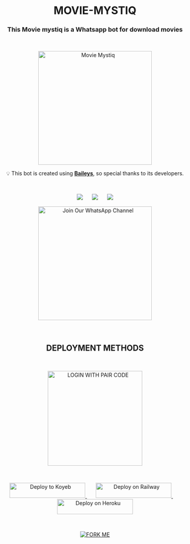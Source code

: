 <h1 align="center">MOVIE-MYSTIQ</h1>
<h3 align="center">This Movie mystiq is a Whatsapp bot for download movies</h3>
<br>
<p align="center">
  <img src="https://telegra.ph/file/e8d11fde869fd077944dd.jpg" alt="Movie Mystiq" height="300">
</p>

<p align="center">  
  💡 This bot is created using <strong><a href="https://github.com/WhiskeySockets/Baileys">Baileys</a></strong>, so special thanks to its developers.
</p>
<br>
<p align="center">
  <img src="https://hits.seeyoufarm.com/api/count/incr/badge.svg?url=https%3A%2F%2Fgithub.com%2FSACHIBOT%2FMOVIE-MYSTIQ&count_bg=%2379C83D&title_bg=%23555555&icon=gitpod.svg&icon_color=%23E7E7E7&title=Views&edge_flat=false" />&nbsp;&nbsp;&nbsp;&nbsp;&nbsp;
  <img src="https://img.shields.io/github/forks/SACHIBOT/MOVIE-MYSTIQ?label=Forks&style=social" />&nbsp;&nbsp;&nbsp;&nbsp;&nbsp;
  <img src="https://img.shields.io/github/stars/SACHIBOT/MOVIE-MYSTIQ?style=social" />
</p>

<p align="center">
  <a href="https://whatsapp.com/channel/0029VaDK8ZUDjiOhwFS1cP2j">
    <img src="https://img.shields.io/badge/%20Join%20Our%20WhatsApp%20Channel%20-darkgreen" alt="Join Our WhatsApp Channel" width="300">
  </a>
</p>
<br>
<h2 align="center">DEPLOYMENT METHODS</h2>
<br>
<p align="center">
  <a href="https://replit.com/@SACHIBOT/MOVIE-MYSTIQ#README.md">
    <img src="https://img.shields.io/badge/LOGIN%20WITH%20PAIR%20CODE-blue" alt="LOGIN WITH PAIR CODE" width="250">
  </a> <!--&nbsp;&nbsp;&nbsp;&nbsp;&nbsp;
  <a href="https://q-r-c6a6a014f5d2.herokuapp.com/">
    <img src="https://img.shields.io/badge/LOGIN%20WITH%20QR%20CODE-darkblue" alt="LOGIN WITH QR CODE" width="250">
  </a>-->
</p>
<br>
<p align="center">
  <a href="https://app.koyeb.com/apps/deploy?type=git&repository=github.com/SACHIBOT/MOVIE-MYSTIQ&branch=main&env[SESSION_ID]&env[ALWAYS_ONLINE]&env[MAX_SIZE]&env[ONLY_GROUP]&env[ONLY_ME]&env[ALIVE]&name=movie-mystiq
  ">
    <img src="https://www.koyeb.com/static/images/deploy/button.svg" alt="Deploy to Koyeb" width="200" height="40" >
  </a> &nbsp;&nbsp;&nbsp;&nbsp;&nbsp;
  <a href="https://railway.app/template/pRKuYD?referralCode=jXce64">
    <img src="https://railway.app/button.svg" alt="Deploy on Railway" width="200" height="40" >
  </a> &nbsp;&nbsp;&nbsp;&nbsp;&nbsp; 
  <a href="https://dashboard.heroku.com/new?button-url=https://github.com/Itxxwasi/WASI-TECH-MOVIE-DOWNLODER&template=https://github.com/Itxxwasi/WASI-TECH-MOVIE-DOWNLODER.git">
    <img src="https://www.herokucdn.com/deploy/button.svg" alt="Deploy on Heroku" width="200" height="40" >
  </a>
</p>


<br>
<p align="center">
  <a href="https://github.com/Itxxwasi/WASI-TECH-MOVIE-DOWNLODER/fork">
    <img src="https://img.shields.io/badge/FORK%20MOVIE%20MYSTIQ-yellow" alt="FORK ME">
  </a>
